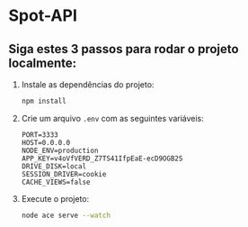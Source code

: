 # Spot-API

## Siga estes 3 passos para rodar o projeto localmente:

1. Instale as dependências do projeto:
   ```sh
   npm install
   ```

1. Crie um arquivo `.env` com as seguintes variáveis:
   ```
   PORT=3333
   HOST=0.0.0.0
   NODE_ENV=production
   APP_KEY=v4oVfVERD_Z7TS41IfpEaE-ecD9OGB2S
   DRIVE_DISK=local
   SESSION_DRIVER=cookie
   CACHE_VIEWS=false
   ```

1. Execute o projeto:
   ```sh
   node ace serve --watch
   ```
